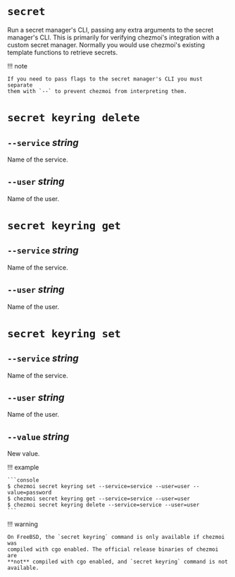 # `secret`

Run a secret manager's CLI, passing any extra arguments to the secret manager's
CLI. This is primarily for verifying chezmoi's integration with a custom secret
manager. Normally you would use chezmoi's existing template functions to retrieve secrets.

!!! note

    If you need to pass flags to the secret manager's CLI you must separate
    them with `--` to prevent chezmoi from interpreting them.

# `secret keyring delete`

## `--service` *string*

Name of the service.

## `--user` *string*

Name of the user.

# `secret keyring get`

## `--service` *string*

Name of the service.

## `--user` *string*

Name of the user.

# `secret keyring set`

## `--service` *string*

Name of the service.

## `--user` *string*

Name of the user.

## `--value` *string*

New value.

!!! example

    ```console
    $ chezmoi secret keyring set --service=service --user=user --value=password
    $ chezmoi secret keyring get --service=service --user=user
    $ chezmoi secret keyring delete --service=service --user=user
    ```

!!! warning

    On FreeBSD, the `secret keyring` command is only available if chezmoi was
    compiled with cgo enabled. The official release binaries of chezmoi are
    **not** compiled with cgo enabled, and `secret keyring` command is not
    available.
